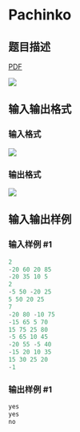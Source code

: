 # Pachinko

## 题目描述

[problemUrl]: https://uva.onlinejudge.org/index.php?option=com_onlinejudge&Itemid=8&category=117&page=show_problem&problem=2754

[PDF](https://uva.onlinejudge.org/external/117/p11707.pdf)

![](https://cdn.luogu.com.cn/upload/vjudge_pic/UVA11707/9e15a097f23b36de4c744cd80409eff81e697dae.png)

## 输入输出格式

### 输入格式

![](https://cdn.luogu.com.cn/upload/vjudge_pic/UVA11707/63e88ad1834433049380db8944098cd4fee470be.png)

### 输出格式

![](https://cdn.luogu.com.cn/upload/vjudge_pic/UVA11707/6f08cd04d57b275d025e54eca71253ed97bf50ff.png)

## 输入输出样例

### 输入样例 #1

```cpp
2
-20 60 20 85
-20 35 10 5
2
-5 50 -20 25
5 50 20 25
7
-20 80 -10 75
-15 65 5 70
15 75 25 80
-5 65 10 45
-20 55 -5 40
-15 20 10 35
15 30 25 20
-1
```


### 输出样例 #1

```cpp
yes
yes
no
```


